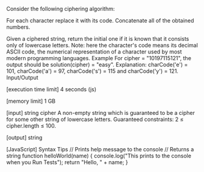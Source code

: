 Consider the following ciphering algorithm:

For each character replace it with its code.
Concatenate all of the obtained numbers.

Given a ciphered string, return the initial one if it is known that it consists only of lowercase letters.
Note: here the character's code means its decimal ASCII code, the numerical representation of a character used by most modern programming languages.
Example
For cipher = "10197115121", the output should be
solution(cipher) = "easy".
Explanation: charCode('e') = 101, charCode('a') = 97, charCode('s') = 115 and charCode('y') = 121.
Input/Output


[execution time limit] 4 seconds (js)


[memory limit] 1 GB


[input] string cipher
A non-empty string which is guaranteed to be a cipher for some other string of lowercase letters.
Guaranteed constraints:
2 ≤ cipher.length ≤ 100.


[output] string


[JavaScript] Syntax Tips
// Prints help message to the console
// Returns a string
function helloWorld(name) {
    console.log("This prints to the console when you Run Tests");
    return "Hello, " + name;
}


